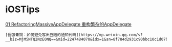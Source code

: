 # iOSTips 
  [01 RefactoringMassiveAppDelegate 重构繁杂的AppDelegate](https://mp.weixin.qq.com/s?__biz=MjM5NTQ2NzE0NQ==&mid=2247484070&idx=1&sn=8f784d2931c90bbc10c1d07bb634f01d&chksm=a6f95840918ed156b8333751242eab54caacc5502af2e177018f0fc9df8f8955cee36e92eaf8&token=384352320&lang=zh_CN#rd)
  
    [倔强青铜：如何避免写出丑陋的通知代码](https://mp.weixin.qq.com/s?__biz=MjM5NTQ2NzE0NQ==&mid=2247484070&idx=1&sn=8f784d2931c90bbc10c1d07bb634f01d&chksm=a6f95840918ed156b8333751242eab54caacc5502af2e177018f0fc9df8f8955cee36e92eaf8&token=384352320&lang=zh_CN#rd)
